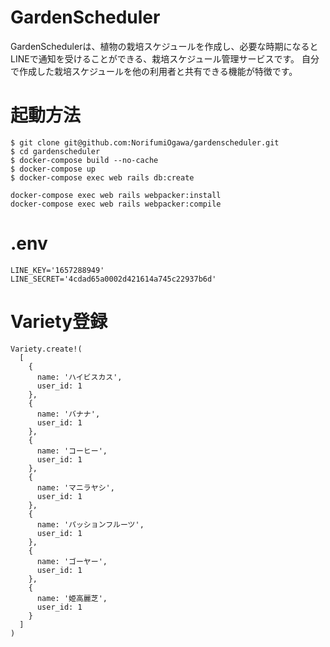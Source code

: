 # GardenScheduler

GardenSchedulerは、植物の栽培スケジュールを作成し、必要な時期になるとLINEで通知を受けることができる、栽培スケジュール管理サービスです。
自分で作成した栽培スケジュールを他の利用者と共有できる機能が特徴です。

# 起動方法

```
$ git clone git@github.com:NorifumiOgawa/gardenscheduler.git
$ cd gardenscheduler
$ docker-compose build --no-cache 
$ docker-compose up
$ docker-compose exec web rails db:create
```

```
docker-compose exec web rails webpacker:install
docker-compose exec web rails webpacker:compile
```


# .env

```
LINE_KEY='1657288949'
LINE_SECRET='4cdad65a0002d421614a745c22937b6d'
```

# Variety登録

```
Variety.create!(
  [
    {
      name: 'ハイビスカス',
      user_id: 1
    },
    {
      name: 'バナナ',
      user_id: 1
    },
    {
      name: 'コーヒー',
      user_id: 1
    },
    {
      name: 'マニラヤシ',
      user_id: 1
    },
    {
      name: 'パッションフルーツ',
      user_id: 1
    },
    {
      name: 'ゴーヤー',
      user_id: 1
    },
    {
      name: '姫高麗芝',
      user_id: 1
    }
  ]
)
```
